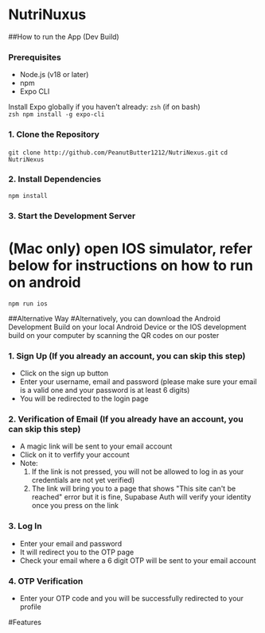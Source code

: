 # NutriNuxus



##How to run the App (Dev Build) 

### Prerequisites
- Node.js (v18 or later)
- npm
- Expo CLI

Install Expo globally if you haven’t already:
``` zsh ``` (if on bash)  
``` zsh npm install -g expo-cli ```

### 1. Clone the Repository 
``` git clone http://github.com/PeanutButter1212/NutriNexus.git ```
``` cd NutriNexus ```

### 2. Install Dependencies 
``` npm install  ```

### 3. Start the Development Server
# (Mac only) open IOS simulator, refer below for instructions on how to run on android 
``` npm run ios ```

##Alternative Way 
#Alternatively, you can download the Android Development Build on your local Android Device or the IOS development build on your computer by scanning the QR codes on our poster 



### 1. Sign Up (If you already an account, you can skip this step) 
- Click on the sign up button
- Enter your username, email and password (please make sure your email is a valid one and your password is at least 6 digits)
- You will be redirected to the login page

### 2. Verification of Email (If you already have an account, you can skip this step)  
- A magic link will be sent to your email account
- Click on it to verfify your account 
- Note:
  1. If the link is not pressed, you will not be allowed to log in as your credentials are not yet verified)
  2. The link will bring you to a page that shows "This site can't be reached" error but it is fine, Supabase Auth will verify your identity once you press on the link
 
### 3. Log In 
- Enter your email and password
- It will redirect you to the OTP page
- Check your email where a 6 digit OTP will be sent to your email account

### 4. OTP Verification 
- Enter your OTP code and you will be successfully redirected to your profile

#Features 


